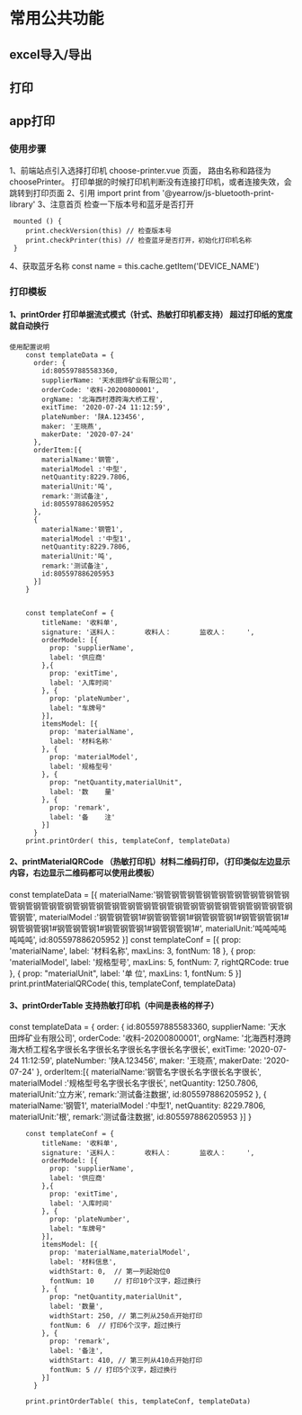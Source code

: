 # 常用公共功能


## excel导入/导出

## 打印

## app打印
### 使用步骤
  1、前端站点引入选择打印机 choose-printer.vue 页面， 路由名称和路径为 choosePrinter。 打印单据的时候打印机判断没有连接打印机，或者连接失效，会跳转到打印页面
  2、引用 import print from '@yearrow/js-bluetooth-print-library'
  3、注意首页 检查一下版本号和蓝牙是否打开
  ```
   mounted () {
      print.checkVersion(this) // 检查版本号
      print.checkPrinter(this) // 检查蓝牙是否打开，初始化打印机名称
   }  
  ``` 
  4、获取蓝牙名称 const name = this.cache.getItem('DEVICE_NAME')

### 打印模板
#### 1、printOrder 打印单据流式模式（针式、热敏打印机都支持） 超过打印纸的宽度就自动换行
    使用配置说明 
        const templateData = {
          order: {
            id:805597885583360,
            supplierName: '天水田烨矿业有限公司',
            orderCode: '收料-20200800001',
            orgName: '北海西村港跨海大桥工程',
            exitTime: '2020-07-24 11:12:59',
            plateNumber: '陕A.123456',
            maker: '王晓燕',
            makerDate: '2020-07-24' 
          },
          orderItem:[{
            materialName:'钢管',
            materialModel :'中型',
            netQuantity:8229.7806,
            materialUnit:'吨',
            remark:'测试备注',
            id:805597886205952 
          },
          {
            materialName:'钢管1',
            materialModel :'中型1',
            netQuantity:8229.7806,
            materialUnit:'吨',
            remark:'测试备注',
            id:805597886205953 
          }]
        }

        
        const templateConf = {
            titleName: '收料单',
            signature: '送料人：       收料人：       监收人：     ',
            orderModel: [{
              prop: 'supplierName',
              label: '供应商'
            },{
              prop: 'exitTime',
              label: '入库时间'
            }, {
              prop: 'plateNumber',
              label: "车牌号"
            }],
            itemsModel: [{
              prop: 'materialName',
              label: '材料名称'
            }, {
              prop: 'materialModel',
              label: '规格型号'
            }, {
              prop: "netQuantity,materialUnit",
              label: '数    量'
            }, {
              prop: 'remark',
              label: '备    注'
            }]
          }
        print.printOrder( this, templateConf, templateData)

#### 2、printMaterialQRCode （热敏打印机）材料二维码打印，（打印类似左边显示内容，右边显示二维码都可以使用此模板）
  const templateData = [{
            materialName:'钢管钢管钢管钢管钢管钢管钢管钢管钢管钢管钢管钢管钢管钢管钢管钢管钢管钢管钢管钢管钢管钢管钢管钢管钢管钢管钢管钢管',
            materialModel :'钢管钢管钢1#钢管钢管钢1#钢管钢管钢1#钢管钢管钢1#钢管钢管钢1#钢管钢管钢1#钢管钢管钢1#钢管钢管钢1#',
            materialUnit:'吨吨吨吨吨吨吨',
            id:805597886205952 
          }]
        const templateConf = [{
              prop: 'materialName',
              label: '材料名称',
              maxLins: 3,
              fontNum: 18
            }, {
              prop: 'materialModel',
              label: '规格型号',
              maxLins: 5,
              fontNum: 7,
              rightQRCode: true
            }, {
              prop: "materialUnit",
              label: '单   位',
              maxLins: 1,
              fontNum: 5
            }]
        print.printMaterialQRCode( this, templateConf, templateData)

#### 3、printOrderTable 支持热敏打印机（中间是表格的样子）  
  const templateData = {
          order: {
            id:805597885583360,
            supplierName: '天水田烨矿业有限公司',
            orderCode: '收料-20200800001',
            orgName: '北海西村港跨海大桥工程名字很长名字很长名字很长名字很长名字很长',
            exitTime: '2020-07-24 11:12:59',
            plateNumber: '陕A.123456',
            maker: '王晓燕',
            makerDate: '2020-07-24' 
          },
          orderItem:[{
            materialName:'钢管名字很长名字很长名字很长',
            materialModel :'规格型号名字很长名字很长',
            netQuantity: 1250.7806,
            materialUnit:'立方米',
            remark:'测试备注数据',
            id:805597886205952 
          },
          {
            materialName:'钢管1',
            materialModel :'中型1',
            netQuantity: 8229.7806,
            materialUnit:'根',
            remark:'测试备注数据',
            id:805597886205953 
          }]
        }
        
        const templateConf = {
            titleName: '收料单',
            signature: '送料人：       收料人：       监收人：     ',
            orderModel: [{
              prop: 'supplierName',
              label: '供应商'
            },{
              prop: 'exitTime',
              label: '入库时间'
            }, {
              prop: 'plateNumber',
              label: "车牌号"
            }],
            itemsModel: [{
              prop: 'materialName,materialModel',
              label: '材料信息',
              widthStart: 0,  // 第一列起始位0 
              fontNum: 10     // 打印10个汉字，超过换行
            }, {
              prop: "netQuantity,materialUnit",
              label: '数量',
              widthStart: 250, // 第二列从250点开始打印
              fontNum: 6  // 打印6个汉字，超过换行
            }, {
              prop: 'remark',
              label: '备注',
              widthStart: 410, // 第三列从410点开始打印
              fontNum: 5 // 打印5个汉字，超过换行
            }]
          }

        print.printOrderTable( this, templateConf, templateData)       
